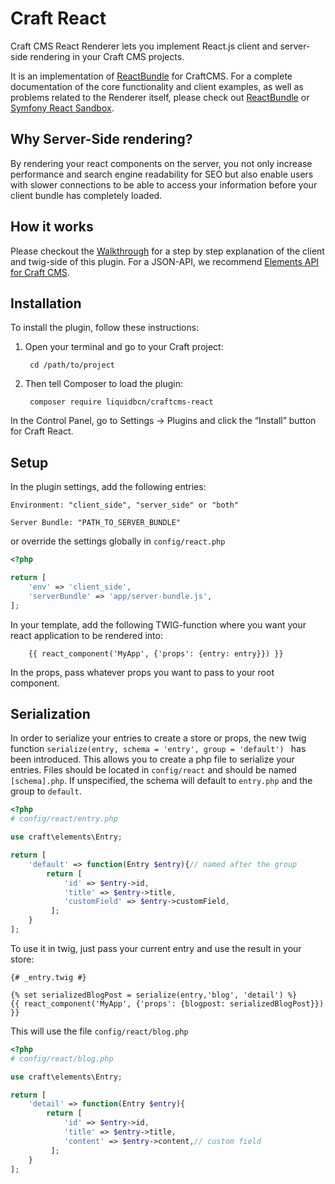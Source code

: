 # Craft React

Craft CMS React Renderer lets you implement React.js client and server-side rendering in your Craft CMS projects.

It is an implementation of [ReactBundle](https://github.com/Limenius/ReactRenderer) for CraftCMS. For a complete documentation of the core functionality and client examples, as well as problems related to the Renderer itself, please check out [ReactBundle](https://github.com/Limenius/ReactRenderer) or [Symfony React Sandbox](https://github.com/Limenius/symfony-react-sandbox).

## Why Server-Side rendering?
By rendering your react components on the server, you not only increase performance and search engine readability for SEO but also enable users with slower connections to be able to access your information before your client bundle has completely loaded.

## How it works
Please checkout the [Walkthrough](https://github.com/Limenius/symfony-react-sandbox#walkthrough) for a step by step explanation of the client and twig-side of this plugin. For a JSON-API, we recommend [Elements API for Craft CMS](https://github.com/craftcms/element-api).

## Installation

To install the plugin, follow these instructions:
1. Open your terminal and go to your Craft project:

        cd /path/to/project

2. Then tell Composer to load the plugin: 

        composer require liquidbcn/craftcms-react
        
In the Control Panel, go to Settings → Plugins and click the “Install” button for Craft React.

## Setup

In the plugin settings, add the following entries:

`Environment: "client_side", "server_side" or "both"`

`Server Bundle: "PATH_TO_SERVER_BUNDLE"`

or override the settings globally in `config/react.php`


```php
<?php

return [
    'env' => 'client_side',
    'serverBundle' => 'app/server-bundle.js',
];

```


In your template, add the following TWIG-function where you want your react application to be rendered into:
```twig
    {{ react_component('MyApp', {'props': {entry: entry}}) }}
```

In the props, pass whatever props you want to pass to your root component.


## Serialization

In order to serialize your entries to create a store or props, the new twig function `serialize(entry, schema = 'entry', group = 'default') ` has been introduced. This allows you to create a php file to serialize your entries. Files should be located in `config/react` and should be named `[schema].php`.
If unspecified, the schema will default to `entry.php` and the group to `default`.

```php entry.php
<?php
# config/react/entry.php

use craft\elements\Entry;

return [
    'default' => function(Entry $entry){// named after the group
        return [
            'id' => $entry->id,
            'title' => $entry->title,
            'customField' => $entry->customField,
         ];
    }
];
```

To use it in twig, just pass your current entry and use the result in your store:

```twig 
{# _entry.twig #}

{% set serializedBlogPost = serialize(entry,'blog', 'detail') %}
{{ react_component('MyApp', {'props': {blogpost: serializedBlogPost}}) }}
```

This will use the file `config/react/blog.php`

```php
<?php
# config/react/blog.php

use craft\elements\Entry;

return [
    'detail' => function(Entry $entry){
        return [
            'id' => $entry->id,
            'title' => $entry->title,
            'content' => $entry->content,// custom field
         ];
    }
];

```
